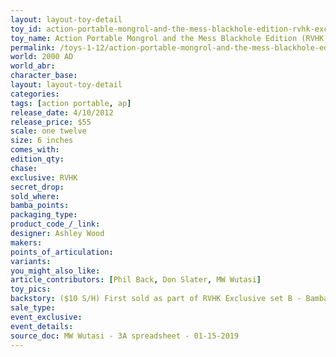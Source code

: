 ```yaml
---
layout: layout-toy-detail 
toy_id: action-portable-mongrol-and-the-mess-blackhole-edition-rvhk-exclusive
toy_name: Action Portable Mongrol and the Mess Blackhole Edition (RVHK Exclusive)
permalink: /toys-1-12/action-portable-mongrol-and-the-mess-blackhole-edition-rvhk-exclusive.html
world: 2000 AD
world_abr: 
character_base: 
layout: layout-toy-detail
categories: 
tags: [action portable, ap] 
release_date: 4/10/2012
release_price: $55 
scale: one twelve
size: 6 inches
comes_with: 
edition_qty: 
chase: 
exclusive: RVHK
secret_drop: 
sold_where: 
bamba_points: 
packaging_type: 
product_code_/_link: 
designer: Ashley Wood
makers: 
points_of_articulation: 
variants: 
you_might_also_like: 
article_contributors: [Phil Back, Don Slater, MW Wutasi]
toy_pics: 
backstory: ($10 S/H) First sold as part of RVHK Exclusive set B - Bambaland allotment sold on 2012.05.07
sale_type: 
event_exclusive: 
event_details: 
source_doc: MW Wutasi - 3A spreadsheet - 01-15-2019
---
```

